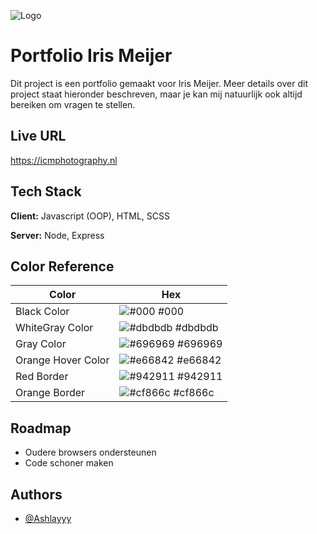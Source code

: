![Logo](https://www.icmphotography.nl/img/Images%20-%20Index/LogoIrisMeijer.jpg)


# Portfolio Iris Meijer

Dit project is een portfolio gemaakt voor Iris Meijer. Meer details over dit project staat hieronder beschreven, maar je kan mij natuurlijk ook altijd bereiken om vragen te stellen.

## Live URL

https://icmphotography.nl


## Tech Stack

**Client:** Javascript (OOP), HTML, SCSS

**Server:** Node, Express

## Color Reference

| Color             | Hex                                                                |
| ----------------- | ------------------------------------------------------------------ |
| Black Color | ![#000](https://via.placeholder.com/10/000?text=+) #000 |
| WhiteGray Color | ![#dbdbdb](https://via.placeholder.com/10/dbdbdb?text=+) #dbdbdb |
| Gray Color | ![#696969](https://via.placeholder.com/10/696969?text=+) #696969 |
| Orange Hover Color | ![#e66842](https://via.placeholder.com/10/e66842?text=+) #e66842 |
| Red Border | ![#942911](https://via.placeholder.com/10/942911?text=+) #942911 |
| Orange Border | ![#cf866c](https://via.placeholder.com/10/cf866c?text=+) #cf866c |

## Roadmap

- Oudere browsers ondersteunen
- Code schoner maken


## Authors

- [@Ashlayyy](https://www.github.com/Ashlayyy)


